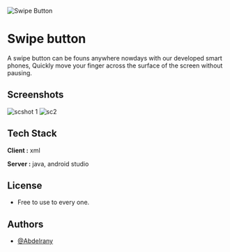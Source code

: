 
![Swipe Button](https://user-images.githubusercontent.com/79026033/139559756-433ed4a3-3ffc-4c0f-93fb-91047c71e52d.png)



# Swipe button

 A swipe button can be founs anywhere nowdays with our developed smart phones, Quickly move your finger across the surface of the screen without pausing.


## Screenshots

![scshot 1](https://user-images.githubusercontent.com/79026033/139559880-cc7e221d-72b7-4491-a842-456fb53537a1.jpg) ![sc2](https://user-images.githubusercontent.com/79026033/139559924-cdf565a0-85a1-49d4-ad13-f0afefb784ac.jpg)



## Tech Stack

**Client :** xml

**Server :** java, android studio


## License

- Free to use to every one.


## Authors

- [@Abdelrany](https://github.com/abdelrany)

